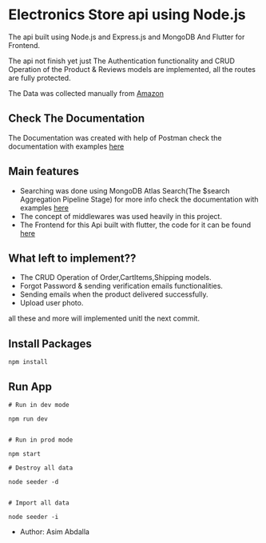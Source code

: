 # Electronics Store api using Node.js
The api built using Node.js and Express.js and MongoDB And Flutter for Frontend.

The api not finish yet just The  Authentication functionality and CRUD Operation of the Product & Reviews models are implemented, all the routes are fully protected.

The Data was collected manually from [Amazon](https://www.amazon.com/)

## Check The Documentation

The Documentation was created with help of Postman check the documentation with examples [here](https://documenter.getpostman.com/view/11336818/TVCY6XZi)

## Main features

- Searching was done using MongoDB Atlas Search(The $search Aggregation Pipeline Stage) for more info check the documentation with examples [here](https://docs.atlas.mongodb.com/reference/atlas-search/query-syntax/)
- The concept of middlewares was used heavily in this project.
- The Frontend for this Api built with flutter, the code for it can be found [here](https://github.com/AsimZz/Electronics-Store)

## What left to implement??

- The CRUD Operation of Order,CartItems,Shipping models.
- Forgot Password & sending verification emails functionalities.
- Sending emails when the product delivered successfully.
- Upload user photo.

all these and more will implemented unitl the next commit.

## Install Packages

```
npm install
```

## Run App

```
# Run in dev mode

npm run dev


# Run in prod mode

npm start
```




```
# Destroy all data

node seeder -d


# Import all data

node seeder -i
```

- Author: Asim Abdalla


